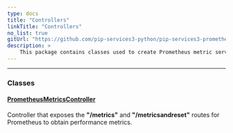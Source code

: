 ```yaml
---
type: docs
title: "Controllers"
linkTitle: "Controllers"
no_list: true
gitUrl: "https://github.com/pip-services3-python/pip-services3-prometheus-python"
description: >
    This package contains classes used to create Prometheus metric services.
---
```

---
<div class="module-body"> 

### Classes

#### [PrometheusMetricsController](prometheus_metrics_controller)
Controller that exposes the **"/metrics"** and **"/metricsandreset"** routes for Prometheus to obtain performance metrics.


</div>


